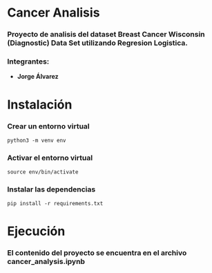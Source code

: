 # Cancer Analisis
### Proyecto de analisis del dataset Breast Cancer Wisconsin (Diagnostic) Data Set utilizando Regresion Logistica.
### Integrantes:
* **Jorge Álvarez**

# Instalación
### Crear un entorno virtual
```
python3 -m venv env
```
### Activar el entorno virtual
```
source env/bin/activate
```
### Instalar las dependencias
```
pip install -r requirements.txt
```

# Ejecución
### El contenido del proyecto se encuentra en el archivo cancer_analysis.ipynb